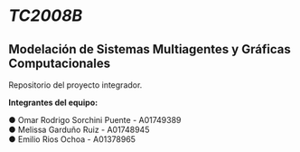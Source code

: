 # _TC2008B_
## Modelación de Sistemas Multiagentes y Gráficas Computacionales

Repositorio del proyecto integrador.

**Integrantes del equipo:**

● Omar Rodrigo Sorchini Puente - A01749389<br/>
● Melissa Garduño Ruiz - A01748945<br/>
● Emilio Rios Ochoa - A01378965<br/>
